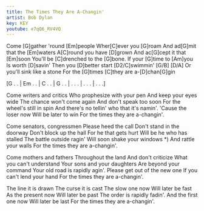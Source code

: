 ```yaml
---
title: The Times They Are A-Changin'
artist: Bob Dylan
key: KEY
youtube: e7qQ6_RV4VQ
---
```

Come [G]gather 'round [Em]people
Wher[C]ever you [G]roam
And ad[G]mit that the [Em]waters
A[C]round you have [D]grown
And ac[G]cept it that [Em]soon
You'll be [C]drenched to the [G]bone.
If your [G]time to [Am]you Is worth [D]savin'
Then you [D]better start [D2/C]swimmin'
          [G/B]        [D/A]
Or you'll sink like a stone
For the [G]times [C]they are a-[D]chan[G]gin

[G . . | Em . . | C . . | G . . | . . . | . . . | . . .]

Come writers and critics
Who prophesize with your pen
And keep your eyes wide
The chance won't come again
And don't speak too soon
For the wheel's still in spin
And there's no tellin' who that it's namin'.
'Cause the loser now
Will be later to win
For the times they are a-changin'.

Come senators, congressmen
Please heed the call
Don't stand in the doorway
Don't block up the hall
For he that gets hurt
Will be he who has stalled
The battle outside ragin'
Will soon shake your windows *)
And rattle your walls
For the times they are a-changin'.

Come mothers and fathers
Throughout the land
And don't criticize
What you can't understand
Your sons and your daughters
Are beyond your command
Your old road is rapidly agin'.
Please get out of the new one
If you can't lend your hand
For the times they are a-changin'.

The line it is drawn
The curse it is cast
The slow one now
Will later be fast
As the present now
Will later be past
The order is rapidly fadin'.
And the first one now
Will later be last
For the times they are a-changin'.